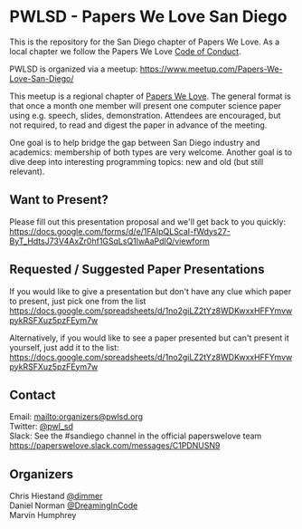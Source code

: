 # PWLSD - Papers We Love San Diego

This is the repository for the San Diego chapter of Papers We Love. As a local chapter we follow the Papers We Love [Code of Conduct](https://github.com/papers-we-love/nashville/blob/master/code-of-conduct.md).

PWLSD is organized via a meetup: <https://www.meetup.com/Papers-We-Love-San-Diego/>

This meetup is a regional chapter of [Papers We Love](http://paperswelove.org/). The general format is that once a month one member will present one computer science paper using e.g. speech, slides, demonstration. Attendees are encouraged, but not required, to read and digest the paper in advance of the meeting.

One goal is to help bridge the gap between San Diego industry and academics: membership of both types are very welcome. Another goal is to dive deep into interesting programming topics: new and old (but still relevant).

## Want to Present?
Please fill out this presentation proposal and we'll get back to you quickly: <https://docs.google.com/forms/d/e/1FAIpQLScaI-fWdys27-ByT_HdtsJ73V4AxZr0hf1GSqLsQ1IwAaPdIQ/viewform>

## Requested / Suggested Paper Presentations
If you would like to give a presentation but don't have any clue which paper to present, just pick one from the list <https://docs.google.com/spreadsheets/d/1no2giLZ2tYz8WDKwxxHFFYmvwpykRSFXuz5pzFEym7w>

Alternatively, if you would like to see a paper presented but can't present it yourself, just add it to the list: <https://docs.google.com/spreadsheets/d/1no2giLZ2tYz8WDKwxxHFFYmvwpykRSFXuz5pzFEym7w>

## Contact

Email: <mailto:organizers@pwlsd.org>  
Twitter: [@pwl_sd](https://twitter.com/pwl_sd)  
Slack: See the #sandiego channel in the official paperswelove team https://paperswelove.slack.com/messages/C1PDNUSN9

## Organizers

Chris Hiestand [@dimmer](https://twitter.com/dimmer)  
Daniel Norman [@DreamingInCode](https://twitter.com/DreamingInCode)  
Marvin Humphrey  
